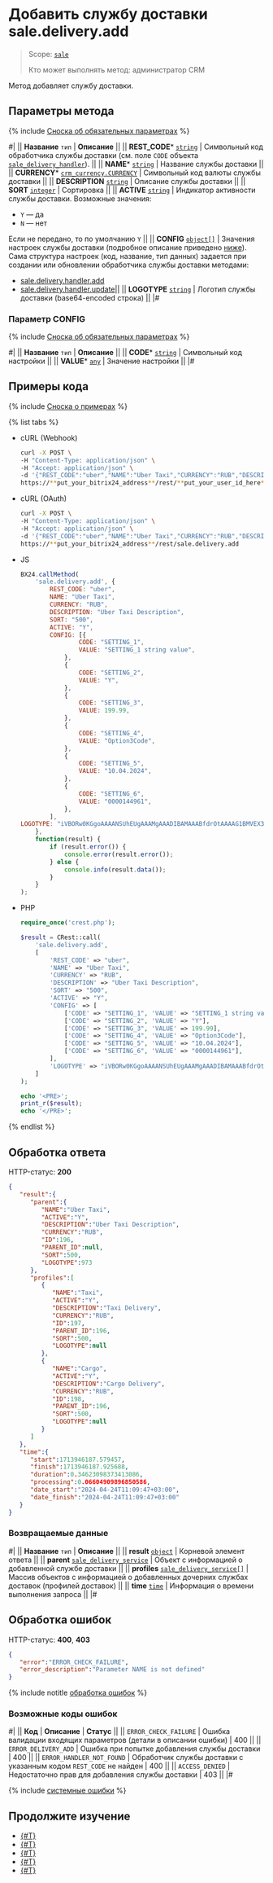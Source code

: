 # Добавить службу доставки sale.delivery.add

> Scope: [`sale`](../../../scopes/permissions.md)
>
> Кто может выполнять метод: администратор CRM

Метод добавляет службу доставки. 

## Параметры метода

{% include [Сноска об обязательных параметрах](../../../../_includes/required.md) %}

#|
|| **Название**
`тип` | **Описание** ||
|| **REST_CODE***
[`string`](../../../data-types.md) | Символьный код обработчика службы доставки (см. поле `CODE` объекта [`sale_delivery_handler`](../../data-types.md)). ||
|| **NAME***
[`string`](../../../data-types.md) | Название службы доставки ||
|| **CURRENCY***
[`crm_currency.CURRENCY`](../../../crm/data-types.md) | Символьный код валюты службы доставки ||
|| **DESCRIPTION**
[`string`](../../../data-types.md) | Описание службы доставки ||
|| **SORT**
[`integer`](../../../data-types.md) | Сортировка ||
|| **ACTIVE**
[`string`](../../../data-types.md) | Индикатор активности службы доставки.
Возможные значения:
- `Y` — да
- `N` — нет

Если не передано, то по умолчанию `Y` ||
|| **CONFIG**
[`object[]`](../../../data-types.md) | Значения настроек службы доставки (подробное описание приведено [ниже](#parametr-config)).
Сама структура настроек (код, название, тип данных) задается при создании или обновлении обработчика службы доставки методами:
- [sale.delivery.handler.add](../handler/sale-delivery-handler-add.md)
- [sale.delivery.handler.update](../handler/sale-delivery-handler-update.md)||
|| **LOGOTYPE**
[`string`](../../../data-types.md) | Логотип службы доставки (base64-encoded строка) ||
|#

### Параметр CONFIG

{% include [Сноска об обязательных параметрах](../../../../_includes/required.md) %}

#|
|| **Название**
`тип` | **Описание** ||
|| **CODE***
[`string`](../../../data-types.md) | Символьный код настройки ||
|| **VALUE***
[`any`](../../../data-types.md) | Значение настройки ||
|#

## Примеры кода

{% include [Сноска о примерах](../../../../_includes/examples.md) %}

{% list tabs %}

- cURL (Webhook)

    ```bash
    curl -X POST \
    -H "Content-Type: application/json" \
    -H "Accept: application/json" \
    -d '{"REST_CODE":"uber","NAME":"Uber Taxi","CURRENCY":"RUB","DESCRIPTION":"Uber Taxi Description","SORT":"500","ACTIVE":"Y","CONFIG":[{"CODE":"SETTING_1","VALUE":"SETTING_1 string value"},{"CODE":"SETTING_2","VALUE":"Y"},{"CODE":"SETTING_3","VALUE":199.99},{"CODE":"SETTING_4","VALUE":"Option3Code"},{"CODE":"SETTING_5","VALUE":"10.04.2024"},{"CODE":"SETTING_6","VALUE":"0000144961"}],"LOGOTYPE":"iVBORw0KGgoAAAANSUhEUgAAAMgAAADIBAMAAABfdrOtAAAAG1BMVEX37ff/­///58fn9+v3+/P779vv8+Pz47/j68/oDfe+3AAAACXBIWXMAAA7EAAAOxAGV­Kw4bAAABrUlEQVR4nO3UT0/CMBjH8ccx2I56IFynkHg1SgxHHCocSfQFGKP3­+e++xL1wn7bPUCAeKF5Mvp+EluX3ZN3ariIAAAAAAAAAAAAAAAAA/q2TwrXZ­ib94LTbj5GdgVbtKxhdXS+2uL270ajQbL9fz4WzcXwVWtbNeIdmt3qSQtwdJ­Ssku1/NHkfdVEKriHFey0G4haS3+ty4ZtEGoipMW+VS7T2m0zc+28tICq4rT­qXtuJV7kWdvsUJtuoc1Hm08ssKo4B1Wn1i6tJu5qrj9dA8lWEzOQEFhV3CCN­Tph2naJ0V+eu0SV+ry3WWQqBVcUNsgiP16ndS4SnzuffL5LWEgKrihqje7Y9­iDTN6mZ38geDNNX2dEm338b5XPafrmRuj/dj4fULfGoXeFTJ/guvayybW1i3­Vl7aM7h+3y2c+y07FfeZjaT9GHVrNYXPG/fkIbCqCPf+9d1WKiWtJSyP21r+­FaTrZ8+CULW7XliCUe0PyIUdkD29qQzdv7A0FoSq3R0fqaU78d0hPtw86hMX­99vAqqJlp757/W3vhMCqAAAAAAAAAAAAAAAAAPxbX82/SILlk9xf­AAAAAElFTkSuQmCC"}' \
    https://**put_your_bitrix24_address**/rest/**put_your_user_id_here**/**put_your_webhook_here**/sale.delivery.add
    ```

- cURL (OAuth)

    ```bash
    curl -X POST \
    -H "Content-Type: application/json" \
    -H "Accept: application/json" \
    -d '{"REST_CODE":"uber","NAME":"Uber Taxi","CURRENCY":"RUB","DESCRIPTION":"Uber Taxi Description","SORT":"500","ACTIVE":"Y","CONFIG":[{"CODE":"SETTING_1","VALUE":"SETTING_1 string value"},{"CODE":"SETTING_2","VALUE":"Y"},{"CODE":"SETTING_3","VALUE":199.99},{"CODE":"SETTING_4","VALUE":"Option3Code"},{"CODE":"SETTING_5","VALUE":"10.04.2024"},{"CODE":"SETTING_6","VALUE":"0000144961"}],"LOGOTYPE":"iVBORw0KGgoAAAANSUhEUgAAAMgAAADIBAMAAABfdrOtAAAAG1BMVEX37ff/­///58fn9+v3+/P779vv8+Pz47/j68/oDfe+3AAAACXBIWXMAAA7EAAAOxAGV­Kw4bAAABrUlEQVR4nO3UT0/CMBjH8ccx2I56IFynkHg1SgxHHCocSfQFGKP3­+e++xL1wn7bPUCAeKF5Mvp+EluX3ZN3ariIAAAAAAAAAAAAAAAAA/q2TwrXZ­ib94LTbj5GdgVbtKxhdXS+2uL270ajQbL9fz4WzcXwVWtbNeIdmt3qSQtwdJ­Ssku1/NHkfdVEKriHFey0G4haS3+ty4ZtEGoipMW+VS7T2m0zc+28tICq4rT­qXtuJV7kWdvsUJtuoc1Hm08ssKo4B1Wn1i6tJu5qrj9dA8lWEzOQEFhV3CCN­Tph2naJ0V+eu0SV+ry3WWQqBVcUNsgiP16ndS4SnzuffL5LWEgKrihqje7Y9­iDTN6mZ38geDNNX2dEm338b5XPafrmRuj/dj4fULfGoXeFTJ/guvayybW1i3­Vl7aM7h+3y2c+y07FfeZjaT9GHVrNYXPG/fkIbCqCPf+9d1WKiWtJSyP21r+­FaTrZ8+CULW7XliCUe0PyIUdkD29qQzdv7A0FoSq3R0fqaU78d0hPtw86hMX­99vAqqJlp757/W3vhMCqAAAAAAAAAAAAAAAAAPxbX82/SILlk9xf­AAAAAElFTkSuQmCC","auth":"**put_access_token_here**"}' \
    https://**put_your_bitrix24_address**/rest/sale.delivery.add
    ```

- JS

    ```js
    BX24.callMethod(
        'sale.delivery.add', {
            REST_CODE: "uber",
            NAME: "Uber Taxi",
            CURRENCY: "RUB",
            DESCRIPTION: "Uber Taxi Description",
            SORT: "500",
            ACTIVE: "Y",
            CONFIG: [{
                    CODE: "SETTING_1",
                    VALUE: "SETTING_1 string value",
                },
                {
                    CODE: "SETTING_2",
                    VALUE: "Y",
                },
                {
                    CODE: "SETTING_3",
                    VALUE: 199.99,
                },
                {
                    CODE: "SETTING_4",
                    VALUE: "Option3Code",
                },
                {
                    CODE: "SETTING_5",
                    VALUE: "10.04.2024",
                },
                {
                    CODE: "SETTING_6",
                    VALUE: "0000144961",
                },
            ],
    LOGOTYPE: "iVBORw0KGgoAAAANSUhEUgAAAMgAAADIBAMAAABfdrOtAAAAG1BMVEX37ff/­///58fn9+v3+/P779vv8+Pz47/j68/oDfe+3AAAACXBIWXMAAA7EAAAOxAGV­Kw4bAAABrUlEQVR4nO3UT0/CMBjH8ccx2I56IFynkHg1SgxHHCocSfQFGKP3­+e++xL1wn7bPUCAeKF5Mvp+EluX3ZN3ariIAAAAAAAAAAAAAAAAA/q2TwrXZ­ib94LTbj5GdgVbtKxhdXS+2uL270ajQbL9fz4WzcXwVWtbNeIdmt3qSQtwdJ­Ssku1/NHkfdVEKriHFey0G4haS3+ty4ZtEGoipMW+VS7T2m0zc+28tICq4rT­qXtuJV7kWdvsUJtuoc1Hm08ssKo4B1Wn1i6tJu5qrj9dA8lWEzOQEFhV3CCN­Tph2naJ0V+eu0SV+ry3WWQqBVcUNsgiP16ndS4SnzuffL5LWEgKrihqje7Y9­iDTN6mZ38geDNNX2dEm338b5XPafrmRuj/dj4fULfGoXeFTJ/guvayybW1i3­Vl7aM7h+3y2c+y07FfeZjaT9GHVrNYXPG/fkIbCqCPf+9d1WKiWtJSyP21r+­FaTrZ8+CULW7XliCUe0PyIUdkD29qQzdv7A0FoSq3R0fqaU78d0hPtw86hMX­99vAqqJlp757/W3vhMCqAAAAAAAAAAAAAAAAAPxbX82/SILlk9xfAAAAAElF­TkSuQmCCiVBORw0KGgoAAAANSUhEUgAAAMgAAADIBAMAAABfdrOtAAAAG1BM­VEX37ff////58fn9+v3+/P779vv8+Pz47/j68/oDfe+3AAAACXBIWXMAAA7E­AAAOxAGVKw4bAAABrUlEQVR4nO3UT0/CMBjH8ccx2I56IFynkHg1SgxHHCoc­SfQFGKP3+e++xL1wn7bPUCAeKF5Mvp+EluX3ZN3ariIAAAAAAAAAAAAAAAAA­/q2TwrXZib94LTbj5GdgVbtKxhdXS+2uL270ajQbL9fz4WzcXwVWtbNeIdmt­3qSQtwdJSsku1/NHkfdVEKriHFey0G4haS3+ty4ZtEGoipMW+VS7T2m0zc+2­8tICq4rTqXtuJV7kWdvsUJtuoc1Hm08ssKo4B1Wn1i6tJu5qrj9dA8lWEzOQ­EFhV3CCNTph2naJ0V+eu0SV+ry3WWQqBVcUNsgiP16ndS4SnzuffL5LWEgKr­ihqje7Y9iDTN6mZ38geDNNX2dEm338b5XPafrmRuj/dj4fULfGoXeFTJ/guv­ayybW1i3Vl7aM7h+3y2c+y07FfeZjaT9GHVrNYXPG/fkIbCqCPf+9d1WKiWt­JSyP21r+FaTrZ8+CULW7XliCUe0PyIUdkD29qQzdv7A0FoSq3R0fqaU78d0h­Ptw86hMX99vAqqJlp757/W3vhMCqAAAAAAAAAAAAAAAAAPxbX82/SILlk9xf­AAAAAElFTkSuQmCC",
        },
        function(result) {
            if (result.error()) {
                console.error(result.error());
            } else {
                console.info(result.data());
            }
        }
    );
    ```

- PHP

    ```php
    require_once('crest.php');

    $result = CRest::call(
        'sale.delivery.add',
        [
            'REST_CODE' => "uber",
            'NAME' => "Uber Taxi",
            'CURRENCY' => "RUB",
            'DESCRIPTION' => "Uber Taxi Description",
            'SORT' => "500",
            'ACTIVE' => "Y",
            'CONFIG' => [
                ['CODE' => "SETTING_1", 'VALUE' => "SETTING_1 string value"],
                ['CODE' => "SETTING_2", 'VALUE' => "Y"],
                ['CODE' => "SETTING_3", 'VALUE' => 199.99],
                ['CODE' => "SETTING_4", 'VALUE' => "Option3Code"],
                ['CODE' => "SETTING_5", 'VALUE' => "10.04.2024"],
                ['CODE' => "SETTING_6", 'VALUE' => "0000144961"],
            ],
            'LOGOTYPE' => "iVBORw0KGgoAAAANSUhEUgAAAMgAAADIBAMAAABfdrOtAAAAG1BMVEX37ff/­///58fn9+v3+/P779vv8+Pz47/j68/oDfe+3AAAACXBIWXMAAA7EAAAOxAGV­Kw4bAAABrUlEQVR4nO3UT0/CMBjH8ccx2I56IFynkHg1SgxHHCocSfQFGKP3­+e++xL1wn7bPUCAeKF5Mvp+EluX3ZN3ariIAAAAAAAAAAAAAAAAA/q2TwrXZ­ib94LTbj5GdgVbtKxhdXS+2uL270ajQbL9fz4WzcXwVWtbNeIdmt3qSQtwdJ­Ssku1/NHkfdVEKriHFey0G4haS3+ty4ZtEGoipMW+VS7T2m0zc+28tICq4rT­qXtuJV7kWdvsUJtuoc1Hm08ssKo4B1Wn1i6tJu5qrj9dA8lWEzOQEFhV3CCN­Tph2naJ0V+eu0SV+ry3WWQqBVcUNsgiP16ndS4SnzuffL5LWEgKrihqje7Y9­iDTN6mZ38geDNNX2dEm338b5XPafrmRuj/dj4fULfGoXeFTJ/guvayybW1i3­Vl7aM7h+3y2c+y07FfeZjaT9GHVrNYXPG/fkIbCqCPf+9d1WKiWtJSyP21r+­FaTrZ8+CULW7XliCUe0PyIUdkD29qQzdv7A0FoSq3R0fqaU78d0hPtw86hMX­99vAqqJlp757/W3vhMCqAAAAAAAAAAAAAAAAAPxbX82/SILlk9xf­AAAAAElFTkSuQmCC"
        ]
    );

    echo '<PRE>';
    print_r($result);
    echo '</PRE>';
    ```

{% endlist %}

## Обработка ответа

HTTP-статус: **200**

```json
{
   "result":{
      "parent":{
         "NAME":"Uber Taxi",
         "ACTIVE":"Y",
         "DESCRIPTION":"Uber Taxi Description",
         "CURRENCY":"RUB",
         "ID":196,
         "PARENT_ID":null,
         "SORT":500,
         "LOGOTYPE":973
      },
      "profiles":[
         {
            "NAME":"Taxi",
            "ACTIVE":"Y",
            "DESCRIPTION":"Taxi Delivery",
            "CURRENCY":"RUB",
            "ID":197,
            "PARENT_ID":196,
            "SORT":500,
            "LOGOTYPE":null
         },
         {
            "NAME":"Cargo",
            "ACTIVE":"Y",
            "DESCRIPTION":"Cargo Delivery",
            "CURRENCY":"RUB",
            "ID":198,
            "PARENT_ID":196,
            "SORT":500,
            "LOGOTYPE":null
         }
      ]
   },
   "time":{
      "start":1713946187.579457,
      "finish":1713946187.925688,
      "duration":0.34623098373413086,
      "processing":0.06604909896850586,
      "date_start":"2024-04-24T11:09:47+03:00",
      "date_finish":"2024-04-24T11:09:47+03:00"
   }
}
```

### Возвращаемые данные

#|
|| **Название**
`тип` | **Описание** ||
|| **result**
[`object`](../../../data-types.md) | Корневой элемент ответа ||
|| **parent**
[`sale_delivery_service`](../../data-types.md) | Объект с информацией о добавленной службе доставки ||
|| **profiles**
[`sale_delivery_service[]`](../../data-types.md) | Массив объектов с информацией о добавленных дочерних службах доставок (профилей доставок) ||
|| **time**
[`time`](../../../data-types.md) | Информация о времени выполнения запроса ||
|#

## Обработка ошибок

HTTP-статус: **400**, **403**

```json
{
   "error":"ERROR_CHECK_FAILURE",
   "error_description":"Parameter NAME is not defined"
}
```

{% include notitle [обработка ошибок](../../../../_includes/error-info.md) %}

### Возможные коды ошибок

#|
|| **Код** | **Описание** | **Статус** ||
|| `ERROR_CHECK_FAILURE` | Ошибка валидации входящих параметров (детали в описании ошибки) | 400 ||
|| `ERROR_DELIVERY_ADD` | Ошибка при попытке добавления службы доставки | 400 ||
|| `ERROR_HANDLER_NOT_FOUND` | Обработчик службы доставки с указанным кодом `REST_CODE` не найден | 400 ||
|| `ACCESS_DENIED` | Недостаточно прав для добавления службы доставки | 403 ||
|#

{% include [системные ошибки](../../../../_includes/system-errors.md) %}

## Продолжите изучение

- [{#T}](./sale-delivery-update.md)
- [{#T}](./sale-delivery-delete.md)
- [{#T}](./sale-delivery-config-update.md)
- [{#T}](./sale-delivery-config-get.md)
- [{#T}](./sale-delivery-get-list.md)